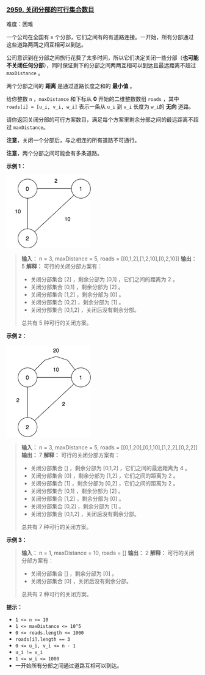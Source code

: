 ### [2959\. 关闭分部的可行集合数目](https://leetcode.cn/problems/number-of-possible-sets-of-closing-branches/)

难度：困难

一个公司在全国有 `n` 个分部，它们之间有的有道路连接。一开始，所有分部通过这些道路两两之间互相可以到达。

公司意识到在分部之间旅行花费了太多时间，所以它们决定关闭一些分部（**也可能不关闭任何分部**），同时保证剩下的分部之间两两互相可以到达且最远距离不超过 `maxDistance` 。

两个分部之间的 **距离** 是通过道路长度之和的 **最小值** 。

给你整数 `n` ，`maxDistance` 和下标从 **0** 开始的二维整数数组 `roads` ，其中 `roads[i] = [u_i, v_i, w_i]` 表示一条从 `u_i` 到 `v_i` 长度为 `w_i`的 **无向** 道路。

请你返回关闭分部的可行方案数目，满足每个方案里剩余分部之间的最远距离不超过 `maxDistance`。

**注意**，关闭一个分部后，与之相连的所有道路不可通行。

**注意**，两个分部之间可能会有多条道路。

**示例 1：**

![](./assets/img/Question2959_01.png)

> **输入：** n = 3, maxDistance = 5, roads = \[[0,1,2],[1,2,10],[0,2,10]]
> **输出：** 5
> **解释：** 可行的关闭分部方案有：
>
> - 关闭分部集合 [2] ，剩余分部为 [0,1] ，它们之间的距离为 2 。
> - 关闭分部集合 [0,1] ，剩余分部为 [2] 。
> - 关闭分部集合 [1,2] ，剩余分部为 [0] 。
> - 关闭分部集合 [0,2] ，剩余分部为 [1] 。
> - 关闭分部集合 [0,1,2] ，关闭后没有剩余分部。
>
> 总共有 5 种可行的关闭方案。

**示例 2：**

![](./assets/img/Question2959_02.png)

> **输入：** n = 3, maxDistance = 5, roads = \[[0,1,20],[0,1,10],[1,2,2],[0,2,2]]
> **输出：** 7
> **解释：** 可行的关闭分部方案有：
>
> - 关闭分部集合 [] ，剩余分部为 [0,1,2] ，它们之间的最远距离为 4 。
> - 关闭分部集合 [0] ，剩余分部为 [1,2] ，它们之间的距离为 2 。
> - 关闭分部集合 [1] ，剩余分部为 [0,2] ，它们之间的距离为 2 。
> - 关闭分部集合 [0,1] ，剩余分部为 [2] 。
> - 关闭分部集合 [1,2] ，剩余分部为 [0] 。
> - 关闭分部集合 [0,2] ，剩余分部为 [1] 。
> - 关闭分部集合 [0,1,2] ，关闭后没有剩余分部。
>
> 总共有 7 种可行的关闭方案。

**示例 3：**

> **输入：** n = 1, maxDistance = 10, roads = []
> **输出：** 2
> **解释：** 可行的关闭分部方案有：
>
> - 关闭分部集合 [] ，剩余分部为 [0] 。
> - 关闭分部集合 [0] ，关闭后没有剩余分部。
>
> 总共有 2 种可行的关闭方案。

**提示：**

- `1 <= n <= 10`
- `1 <= maxDistance <= 10^5`
- `0 <= roads.length <= 1000`
- `roads[i].length == 3`
- `0 <= u_i, v_i <= n - 1`
- `u_i != v_i`
- `1 <= w_i <= 1000`
- 一开始所有分部之间通过道路互相可以到达。
